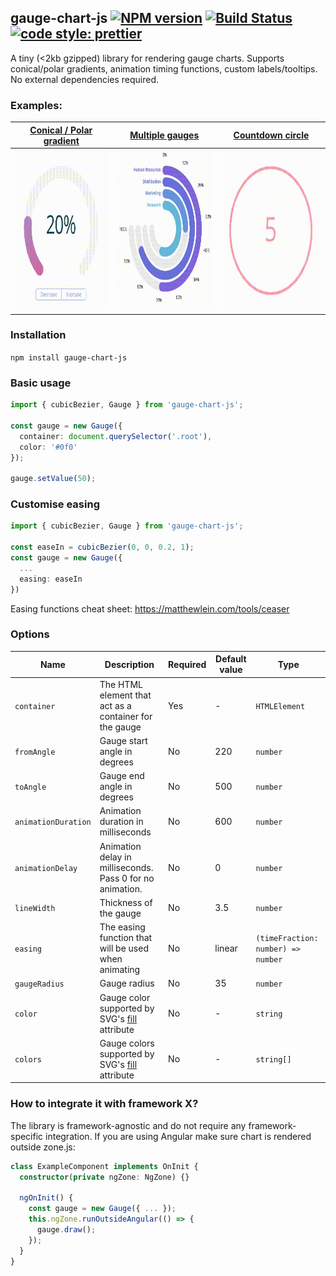 ## gauge-chart-js [![NPM version](https://badge.fury.io/js/gauge-chart-js.svg)](https://npmjs.org/package/gauge-chart-js) [![Build Status](https://travis-ci.org/kubk/gauge-chart-js.svg?branch=master)](https://travis-ci.org/kubk/gauge-chart-js) [![code style: prettier](https://img.shields.io/badge/code_style-prettier-ff69b4.svg?style=flat-square)](https://github.com/prettier/prettier)

A tiny (<2kb gzipped) library for rendering gauge charts. Supports conical/polar gradients, animation timing functions, custom labels/tooltips. No external dependencies required.

### Examples:
| [Conical / Polar gradient](./examples/conical-gradient) | [Multiple gauges](./examples/multiple-gauge) | [Countdown circle](./examples/countdown-gauge) |
| ------------- | -------------| -------------|
| <img src="/assets/conical-polar.gif" width="249.2" height="256.2">       | <img src="/assets/multiple-gauges.gif" width="261" height="256.2"> | <img src="/assets/countdown-circle.gif" width="249.2" height="256.2"> |

### Installation
`npm install gauge-chart-js`

### Basic usage
```typescript
import { cubicBezier, Gauge } from 'gauge-chart-js';

const gauge = new Gauge({
  container: document.querySelector('.root'),
  color: '#0f0'
});

gauge.setValue(50);

```

### Customise easing
```typescript
import { cubicBezier, Gauge } from 'gauge-chart-js';

const easeIn = cubicBezier(0, 0, 0.2, 1);
const gauge = new Gauge({
  ...
  easing: easeIn
})
```

Easing functions cheat sheet: https://matthewlein.com/tools/ceaser

### Options
| Name           | Description                                                      | Required  | Default value     | Type   |
| ---            | ---                                                                                                       | ---       | ---               | ---               |
| `container`      | The HTML element that act as a container for the gauge         | Yes       | -       | `HTMLElement`          |
| `fromAngle`      | Gauge start angle in degrees                                   | No       | 220       | `number`          |
| `toAngle`      | Gauge end angle in degrees                                       | No       | 500       | `number`          |
| `animationDuration`      | Animation duration in milliseconds                     | No       | 600       | `number`          |
| `animationDelay`| Animation delay in milliseconds. Pass 0 for no animation.       | No       | 0       | `number`          |
| `lineWidth`| Thickness of the gauge                                               | No       | 3.5       | `number`          |
| `easing`|  The easing function that will be used when animating                   | No       | linear       | `(timeFraction: number) => number`          |
| `gaugeRadius`|  Gauge radius                                                      | No       | 35       | `number`          |
| `color`|  Gauge color supported by SVG's [fill](https://developer.mozilla.org/en-US/docs/Web/SVG/Tutorial/Fills_and_Strokes) attribute                         | No       | -       | `string`          |
| `colors`|  Gauge colors supported by SVG's [fill](https://developer.mozilla.org/en-US/docs/Web/SVG/Tutorial/Fills_and_Strokes) attribute                       | No       | -       | `string[]`          |

### How to integrate it with framework X?
The library is framework-agnostic and do not require any framework-specific integration. If you are using Angular make sure chart is rendered outside zone.js:
```typescript
class ExampleComponent implements OnInit {
  constructor(private ngZone: NgZone) {}

  ngOnInit() {
    const gauge = new Gauge({ ... });
    this.ngZone.runOutsideAngular(() => {
      gauge.draw();
    });
  }
}
```
